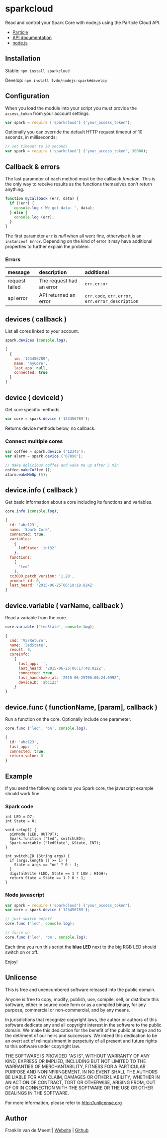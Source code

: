 sparkcloud
==========

Read and control your Spark Core with node.js using the Particle Cloud API.

* [Particle](https://www.particle.io)
* [API documentation](http://docs.particle.io/photon/api/)
* [node.js](https://nodejs.org)


Installation
------------

Stable: `npm install sparkcloud`

Develop: `npm install fvdm/nodejs-spark#develop`


Configuration
-------------

When you load the module into your script you must provide
the `access_token` from your account settings.

```js
var spark = require ('sparkcloud') ('your_access_token');
```

Optionally you can override the default HTTP request timeout of
10 seconds, in milliseconds:

```js
// set timeout to 30 seconds
var spark = require ('sparkcloud') ('your_access_token', 30000);
```


Callback & errors
-----------------

The last parameter of each method must be the callback _function_.
This is the only way to receive results as the functions themselves
don't return anything.

```js
function myCallback (err, data) {
  if (!err) {
    console.log ('We got data: ', data);
  } else {
    console.log (err);
  }
}
```

The first parameter `err` is _null_ when all went fine, otherwise it
is an `instanceof Error`. Depending on the kind of error it may have
additional properties to further explain the problem.


### Errors

message         | description              | additional
:---------------|:-------------------------|:-------------
request failed  | The request had an error | `err.error`
api error       | API returned an error    | `err.code`, `err.error`, `err.error_description`


devices ( callback )
--------------------

List all cores linked to your account.

```js
spark.devices (console.log);
```

```js
[
  {
    id: '123456789',
    name: 'myCore',
    last_app: null,
    connected: true
  }
]
```


device ( deviceId )
-------------------

Get core specific methods.

```js
var core = spark.device ('123456789');
```

Returns device methods below, no callback.


### Connect multiple cores

```js
var coffee = spark.device ('12345');
var alarm = spark.device ('67890');

// Make delicious coffee and wake me up after 5 min
coffee.makeCoffee ();
alarm.wakeMeUp (5);
```


device.info ( callback )
------------------------

Get basic information about a core including its functions and variables.

```js
core.info (console.log);
```

```js
{
  id: 'abc123',
  name: 'Spark Core',
  connected: true,
  variables:
    {
      ledState: 'int32'
    },
  functions:
    [
      'led'
    ],
  cc3000_patch_version: '1.28',
  product_id: 0,
  last_heard: '2015-06-25T06:19:18.824Z'
}
```


device.variable ( varName, callback )
-------------------------------------

Read a variable from the core.

```js
core.variable ('ledState', console.log);
```

```js
{
  cmd: 'VarReturn',
  name: 'ledState',
  result: 0,
  coreInfo:
    {
      last_app: '',
      last_heard: '2015-06-25T06:17:48.022Z',
      connected: true,
      last_handshake_at: '2015-06-25T06:00:24.099Z',
      deviceID: 'abc123'
    }
}
```


device.func ( functionName, [param], callback )
-----------------------------------------------

Run a function on the core. Optionally include one parameter.

```js
core.func ('led', 'on', console.log);
```

```js
{
  id: 'abc123',
  last_app: '',
  connected: true,
  return_value: 0
}
```


Example
-------

If you send the following code to you Spark core,
the javascript example should work fine.


### Spark code

```arduino
int LED = D7;
int State = 0;

void setup() {
  pinMode (LED, OUTPUT);
  Spark.function ("led", switchLED);
  Spark.variable ("ledState", &State, INT);
}

int switchLED (String args) {
  if (args.length () >= 1) {
    State = args == "on" ? 0 : 1;
  }
  digitalWrite (LED, State == 1 ? LOW : HIGH);
  return State = State == 1 ? 0 : 1;
}
```


### Node javascript

```js
var spark = require ('sparkcloud') ('your_access_token');
var core = spark.device ('123456789');

// just switch on/off
core.func ('led', console.log);

// force on
core.func ('led', 'on', console.log);
```

Each time you run this script the **blue LED** next to the big RGB LED
should switch on or off.


Enjoy!


Unlicense
---------

This is free and unencumbered software released into the public domain.

Anyone is free to copy, modify, publish, use, compile, sell, or
distribute this software, either in source code form or as a compiled
binary, for any purpose, commercial or non-commercial, and by any
means.

In jurisdictions that recognize copyright laws, the author or authors
of this software dedicate any and all copyright interest in the
software to the public domain. We make this dedication for the benefit
of the public at large and to the detriment of our heirs and
successors. We intend this dedication to be an overt act of
relinquishment in perpetuity of all present and future rights to this
software under copyright law.

THE SOFTWARE IS PROVIDED "AS IS", WITHOUT WARRANTY OF ANY KIND,
EXPRESS OR IMPLIED, INCLUDING BUT NOT LIMITED TO THE WARRANTIES OF
MERCHANTABILITY, FITNESS FOR A PARTICULAR PURPOSE AND NONINFRINGEMENT.
IN NO EVENT SHALL THE AUTHORS BE LIABLE FOR ANY CLAIM, DAMAGES OR
OTHER LIABILITY, WHETHER IN AN ACTION OF CONTRACT, TORT OR OTHERWISE,
ARISING FROM, OUT OF OR IN CONNECTION WITH THE SOFTWARE OR THE USE OR
OTHER DEALINGS IN THE SOFTWARE.

For more information, please refer to <http://unlicense.org>


Author
------

Franklin van de Meent
| [Website](https://frankl.in)
| [Github](https://github.com/fvdm)
